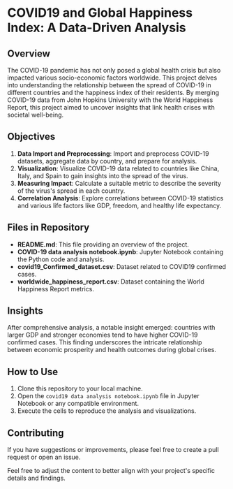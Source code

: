 # COVID19 and Global Happiness Index: A Data-Driven Analysis


## Overview

The COVID-19 pandemic has not only posed a global health crisis but also impacted various socio-economic factors worldwide. This project delves into understanding the relationship between the spread of COVID-19 in different countries and the happiness index of their residents. By merging COVID-19 data from John Hopkins University with the World Happiness Report, this project aimed to uncover insights that link health crises with societal well-being.

## Objectives

1. **Data Import and Preprocessing**: Import and preprocess COVID-19 datasets, aggregate data by country, and prepare for analysis.
2. **Visualization**: Visualize COVID-19 data related to countries like China, Italy, and Spain to gain insights into the spread of the virus.
3. **Measuring Impact**: Calculate a suitable metric to describe the severity of the virus's spread in each country.
4. **Correlation Analysis**: Explore correlations between COVID-19 statistics and various life factors like GDP, freedom, and healthy life expectancy.


## Files in Repository

- **README.md**: This file providing an overview of the project.
- **COVID-19 data analysis notebook.ipynb**: Jupyter Notebook containing the Python code and analysis.
- **covid19_Confirmed_dataset.csv**: Dataset related to COVID19 confirmed cases.
- **worldwide_happiness_report.csv**: Dataset containing the World Happiness Report metrics.


## Insights

After comprehensive analysis, a notable insight emerged: countries with larger GDP and stronger economies tend to have higher COVID-19 confirmed cases. This finding underscores the intricate relationship between economic prosperity and health outcomes during global crises.


## How to Use

1. Clone this repository to your local machine.
2. Open the `covid19 data analysis notebook.ipynb` file in Jupyter Notebook or any compatible environment.
3. Execute the cells to reproduce the analysis and visualizations.

## Contributing

If you have suggestions or improvements, please feel free to create a pull request or open an issue.

Feel free to adjust the content to better align with your project's specific details and findings.
